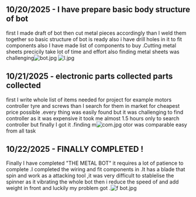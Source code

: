 <!--
  ===================    !!READ THIS NOTICE!!   ====================
  DO NOT edit this file manually. Your changes WILL BE OVERWRITTEN!
  This journal is auto generated and updated by Hack Club Blueprint.
  To edit this file, please edit your journal entries on Blueprint.
  ==================================================================
-->

## 10/20/2025 - I have prepare basic body structure of bot  

first I made draft of bot then cut metal pieces accordingly than I weld them together so basic structure of bot is ready also i have drill holes in it to fit components also I have made list of components to buy .Cutting metal sheets precicily take lot of time and effort also finding metal sheets was challenging![bot.jpg](https://blueprint.hackclub.com/user-attachments/blobs/proxy/eyJfcmFpbHMiOnsiZGF0YSI6MzU0MSwicHVyIjoiYmxvYl9pZCJ9fQ==--67594144779b299cb318b2dcc723be21c0397f0d/bot.jpg)
![l.jpg](https://blueprint.hackclub.com/user-attachments/blobs/proxy/eyJfcmFpbHMiOnsiZGF0YSI6MzUzOCwicHVyIjoiYmxvYl9pZCJ9fQ==--7bc27c2a7aa4f153c1704288cfa931d77eef7ce9/l.jpg)
  

## 10/21/2025 - electronic parts collected parts collected   

first I write whole list of items needed for project for example motors controller tyre and screws than I search for them in market for cheapest price possible .every thing was easily found but it was challenging to find controller as it was expensive it took me almost 1.5 hours only to search controller but finally I got it .finding m![com.jpg](https://blueprint.hackclub.com/user-attachments/blobs/proxy/eyJfcmFpbHMiOnsiZGF0YSI6MzgwNCwicHVyIjoiYmxvYl9pZCJ9fQ==--11d63a727cf332096eefc2bf4fd51a7ed37e9c7b/com.jpg)
otor was comparable easy from all task   

## 10/22/2025 - FINALLY COMPLETED !  

Finally I have completed "THE METAL BOT" it requires a lot of patience to complete .I completed the wiring and fit components in .It has a blade that spin and work as a attacking tool ,it was very difficult to stablelise the spinner as it vibrating the whole bot then i reduce the speed of and add weight in front and luckily my problem got .![f bot.jpg](https://blueprint.hackclub.com/user-attachments/blobs/proxy/eyJfcmFpbHMiOnsiZGF0YSI6NDM5NSwicHVyIjoiYmxvYl9pZCJ9fQ==--44ee3d289ec1302bd48128c5598bf21dbd0cc2a6/f%20bot.jpg)
  

